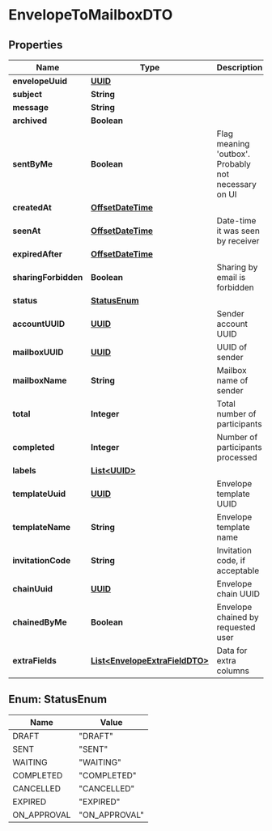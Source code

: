 # EnvelopeToMailboxDTO

## Properties
Name | Type | Description | Notes
------------ | ------------- | ------------- | -------------
**envelopeUuid** | [**UUID**](UUID.md) |  |  [optional]
**subject** | **String** |  |  [optional]
**message** | **String** |  |  [optional]
**archived** | **Boolean** |  |  [optional]
**sentByMe** | **Boolean** | Flag meaning &#x27;outbox&#x27;. Probably not necessary on UI |  [optional]
**createdAt** | [**OffsetDateTime**](OffsetDateTime.md) |  |  [optional]
**seenAt** | [**OffsetDateTime**](OffsetDateTime.md) | Date-time it was seen by receiver |  [optional]
**expiredAfter** | [**OffsetDateTime**](OffsetDateTime.md) |  |  [optional]
**sharingForbidden** | **Boolean** | Sharing by email is forbidden |  [optional]
**status** | [**StatusEnum**](#StatusEnum) |  |  [optional]
**accountUUID** | [**UUID**](UUID.md) | Sender account UUID |  [optional]
**mailboxUUID** | [**UUID**](UUID.md) | UUID of sender |  [optional]
**mailboxName** | **String** | Mailbox name of sender |  [optional]
**total** | **Integer** | Total number of participants |  [optional]
**completed** | **Integer** | Number of participants processed |  [optional]
**labels** | [**List&lt;UUID&gt;**](UUID.md) |  |  [optional]
**templateUuid** | [**UUID**](UUID.md) | Envelope template UUID |  [optional]
**templateName** | **String** | Envelope template name |  [optional]
**invitationCode** | **String** | Invitation code, if acceptable |  [optional]
**chainUuid** | [**UUID**](UUID.md) | Envelope chain UUID |  [optional]
**chainedByMe** | **Boolean** | Envelope chained by requested user |  [optional]
**extraFields** | [**List&lt;EnvelopeExtraFieldDTO&gt;**](EnvelopeExtraFieldDTO.md) | Data for extra columns |  [optional]

<a name="StatusEnum"></a>
## Enum: StatusEnum
Name | Value
---- | -----
DRAFT | &quot;DRAFT&quot;
SENT | &quot;SENT&quot;
WAITING | &quot;WAITING&quot;
COMPLETED | &quot;COMPLETED&quot;
CANCELLED | &quot;CANCELLED&quot;
EXPIRED | &quot;EXPIRED&quot;
ON_APPROVAL | &quot;ON_APPROVAL&quot;
